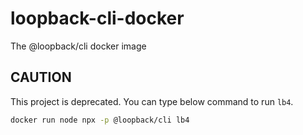 # loopback-cli-docker
The @loopback/cli docker image

## CAUTION
This project is deprecated.
You can type below command to run `lb4`.

```bash
docker run node npx -p @loopback/cli lb4
```

